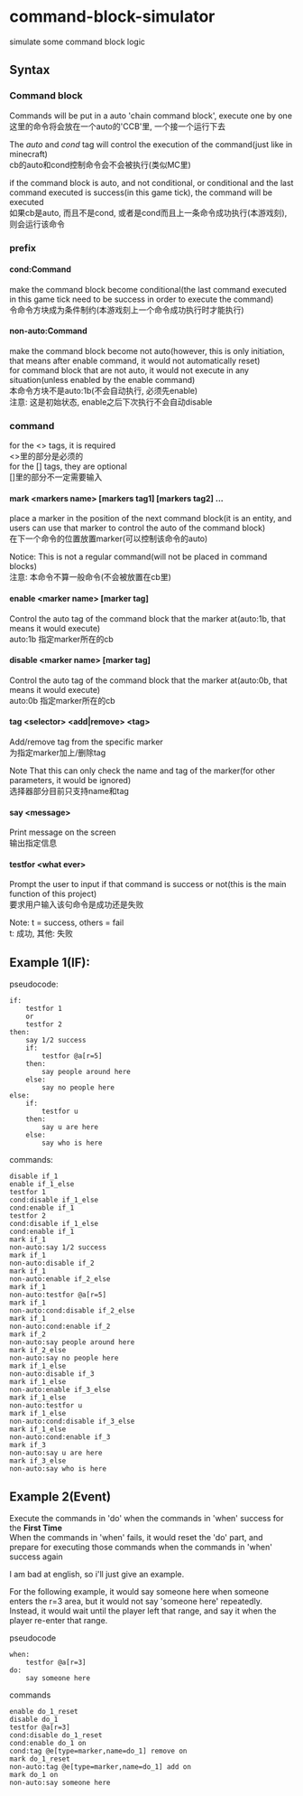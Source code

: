 # command-block-simulator
simulate some command block logic

## Syntax
### Command block
Commands will be put in a auto 'chain command block', execute one by one  
这里的命令将会放在一个auto的'CCB'里, 一个接一个运行下去

The *auto* and *cond* tag will control the execution of the command(just like in minecraft)  
cb的auto和cond控制命令会不会被执行(类似MC里)

if the command block is auto, and not conditional, or conditional and the last command executed is success(in this game tick), the command will be executed  
如果cb是auto, 而且不是cond, 或者是cond而且上一条命令成功执行(本游戏刻), 则会运行该命令

### prefix
#### cond:Command
make the command block become conditional(the last command executed in this game tick need to be success in order to execute the command)  
令命令方块成为条件制约(本游戏刻上一个命令成功执行时才能执行)
#### non-auto:Command
make the command block become not auto(however, this is only initiation, that means after enable command, it would not automatically reset)  
for command block that are not auto, it would not execute in any situation(unless enabled by the enable command)  
本命令方块不是auto:1b(不会自动执行, 必须先enable)  
注意: 这是初始状态, enable之后下次执行不会自动disable

### command
for the \<\> tags, it is required  
\<\>里的部分是必须的  
for the [] tags, they are optional  
[]里的部分不一定需要输入
#### mark \<markers name\> \[markers tag1\] \[markers tag2\] ...
place a marker in the position of the next command block(it is an entity, and users can use that marker to control the auto of the command block)  
在下一个命令的位置放置marker(可以控制该命令的auto)

Notice: This is not a regular command(will not be placed in command blocks)  
注意: 本命令不算一般命令(不会被放置在cb里)

#### enable \<marker name\> [marker tag]
Control the auto tag of the command block that the marker at(auto:1b, that means it would execute)  
auto:1b 指定marker所在的cb

#### disable \<marker name\> [marker tag]
Control the auto tag of the command block that the marker at(auto:0b, that means it would execute)  
auto:0b 指定marker所在的cb

#### tag \<selector\> \<add|remove\> \<tag\>
Add/remove tag from the specific marker  
为指定marker加上/删除tag

Note That this can only check the name and tag of the marker(for other parameters, it would be ignored)  
选择器部分目前只支持name和tag

#### say \<message\>
Print message on the screen  
输出指定信息

#### testfor \<what ever\>
Prompt the user to input if that command is success or not(this is the main function of this project)  
要求用户输入该句命令是成功还是失败

Note: t = success, others = fail  
t: 成功, 其他: 失败

## Example 1(IF):
pseudocode:
```
if:
    testfor 1
    or
    testfor 2
then:
    say 1/2 success
    if:
        testfor @a[r=5]
    then:
        say people around here
    else:
        say no people here
else:
    if:
        testfor u
    then:
        say u are here
    else:
        say who is here
```
commands:
```
disable if_1
enable if_1_else
testfor 1
cond:disable if_1_else
cond:enable if_1
testfor 2
cond:disable if_1_else
cond:enable if_1
mark if_1
non-auto:say 1/2 success
mark if_1
non-auto:disable if_2
mark if_1
non-auto:enable if_2_else
mark if_1
non-auto:testfor @a[r=5]
mark if_1
non-auto:cond:disable if_2_else
mark if_1
non-auto:cond:enable if_2
mark if_2
non-auto:say people around here
mark if_2_else
non-auto:say no people here
mark if_1_else
non-auto:disable if_3
mark if_1_else
non-auto:enable if_3_else
mark if_1_else
non-auto:testfor u
mark if_1_else
non-auto:cond:disable if_3_else
mark if_1_else
non-auto:cond:enable if_3
mark if_3
non-auto:say u are here
mark if_3_else
non-auto:say who is here
```
## Example 2(Event)
Execute the commands in 'do' when the commands in 'when' success for the **First Time**  
When the commands in 'when' fails, it would reset the 'do' part, and prepare for executing those commands when the commands in 'when' success again

I am bad at english, so i'll just give an example.

For the following example, it would say someone here when someone enters the r=3 area, but it would not say 'someone here' repeatedly.
Instead, it would wait until the player left that range, and say it when the player re-enter that range.

pseudocode
```
when:
    testfor @a[r=3]
do:
    say someone here
```
commands
```
enable do_1_reset
disable do_1
testfor @a[r=3]
cond:disable do_1_reset
cond:enable do_1 on
cond:tag @e[type=marker,name=do_1] remove on
mark do_1_reset
non-auto:tag @e[type=marker,name=do_1] add on
mark do_1 on
non-auto:say someone here
```
